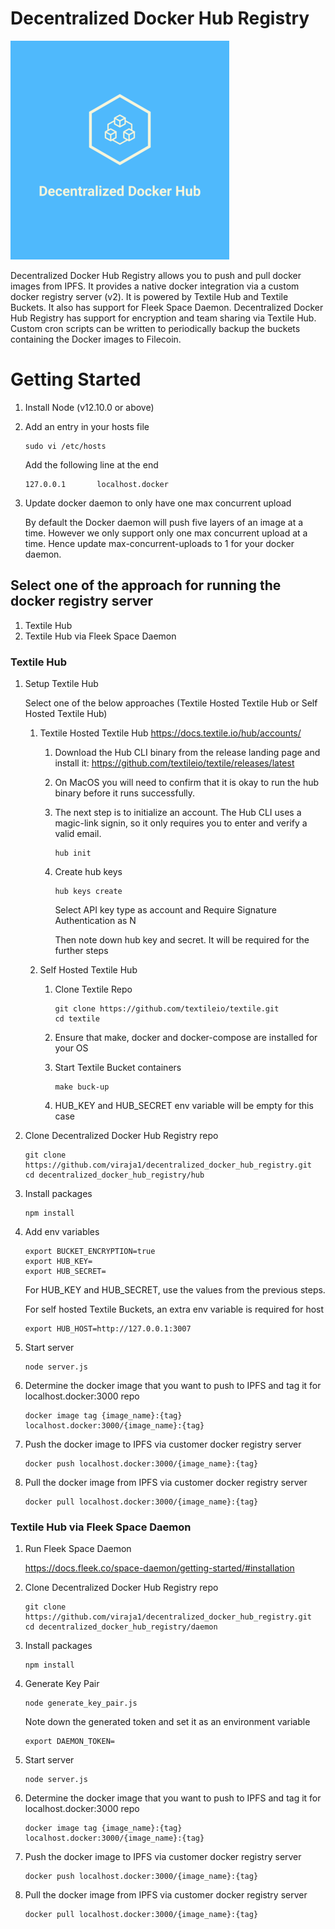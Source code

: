 # Decentralized Docker Hub Registry

![](logo.png)

Decentralized Docker Hub Registry allows you to push and pull docker images from IPFS. It
provides a native docker integration via a custom docker registry server (v2). It is powered by 
Textile Hub and Textile Buckets. It also has support for Fleek Space Daemon.
Decentralized Docker Hub Registry has support for encryption and team sharing via Textile Hub.
Custom cron scripts can be written to periodically backup the buckets containing the Docker images to Filecoin.


# Getting Started

1. Install Node (v12.10.0 or above)

2. Add an entry in your hosts file

   ```
   sudo vi /etc/hosts 
   ``` 
   
   Add the following line at the end
   
   ```
   127.0.0.1       localhost.docker
   ```

3. Update docker daemon to only have one max concurrent upload

   By default the Docker daemon will push five layers of an image at a time. However
   we only support only one max concurrent upload at a time. Hence update max-concurrent-uploads to 1 
   for your docker daemon. 

## Select one of the approach for running the docker registry server

1. Textile Hub
2. Textile Hub via Fleek Space Daemon


### Textile Hub
1. Setup Textile Hub 

      Select one of the below approaches (Textile Hosted Textile Hub or Self Hosted Textile Hub)
        
      1) Textile Hosted Textile Hub
         https://docs.textile.io/hub/accounts/
         
            1) Download the Hub CLI binary from the release landing page and install it: https://github.com/textileio/textile/releases/latest
            2) On MacOS you will need to confirm that it is okay to run the hub binary before it runs successfully. 
            3) The next step is to initialize an account. The Hub CLI uses a magic-link signin, so it only requires you to enter and verify a valid email.
            
               ```
               hub init
               ``` 
               
            4) Create hub keys
            
               ```
               hub keys create
               ```
               
               Select API key type as account and Require Signature Authentication as N
               
               Then note down hub key and secret. It will be required for the further steps
      
      2)  Self Hosted Textile Hub 
      
          1) Clone Textile Repo
             ```
             git clone https://github.com/textileio/textile.git
             cd textile
             ```
          
          2) Ensure that make, docker and docker-compose are installed for your OS
          
          3) Start Textile Bucket containers
             ```
             make buck-up
             ```
          
          4) HUB_KEY and HUB_SECRET env variable will be empty for this case

             
2. Clone Decentralized Docker Hub Registry repo
 
   ```
   git clone https://github.com/viraja1/decentralized_docker_hub_registry.git
   cd decentralized_docker_hub_registry/hub
   ```
 
3. Install packages
 
   ```
   npm install
   ```
    
4. Add env variables
 
   ```
   export BUCKET_ENCRYPTION=true
   export HUB_KEY=
   export HUB_SECRET=
   ```
    
   For HUB_KEY and HUB_SECRET, use the values from the previous steps.
    
   For self hosted Textile Buckets, an extra env variable is required for host
    
   ```
   export HUB_HOST=http://127.0.0.1:3007
   ```
    
5. Start server
 
   ```
   node server.js
   ```
    
6. Determine the docker image that you want to push to IPFS and tag it for localhost.docker:3000 repo
  
   ```
   docker image tag {image_name}:{tag} localhost.docker:3000/{image_name}:{tag}
   ```
 
7. Push the docker image to IPFS via customer docker registry server
  
   ```
   docker push localhost.docker:3000/{image_name}:{tag}
   ```
     
8. Pull the docker image from IPFS via customer docker registry server
 
   ```
   docker pull localhost.docker:3000/{image_name}:{tag}
   ```
    
    
### Textile Hub via Fleek Space Daemon
1. Run Fleek Space Daemon

   https://docs.fleek.co/space-daemon/getting-started/#installation 
   
2. Clone Decentralized Docker Hub Registry repo
 
   ```
   git clone https://github.com/viraja1/decentralized_docker_hub_registry.git
   cd decentralized_docker_hub_registry/daemon
   ```
 
3. Install packages
 
   ```
   npm install
   ```
   
4. Generate Key Pair

   ```
   node generate_key_pair.js
   ```
   
   Note down the generated token and set it as an environment variable
   ```
   export DAEMON_TOKEN= 
   ```

5. Start server
 
   ```
   node server.js
   ```
    
6. Determine the docker image that you want to push to IPFS and tag it for localhost.docker:3000 repo
  
   ```
   docker image tag {image_name}:{tag} localhost.docker:3000/{image_name}:{tag}
   ```
 
7. Push the docker image to IPFS via customer docker registry server
  
   ```
   docker push localhost.docker:3000/{image_name}:{tag}
   ```
     
8. Pull the docker image from IPFS via customer docker registry server
 
    ```
    docker pull localhost.docker:3000/{image_name}:{tag}
    ```
